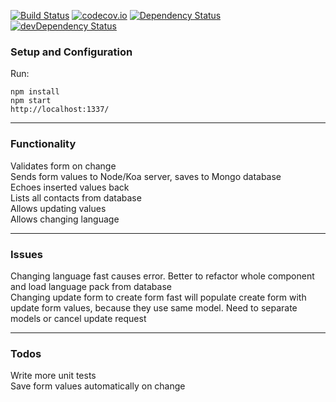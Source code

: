 [![Build Status](https://travis-ci.org/toomastahves/contact-form.svg?branch=master)](https://travis-ci.org/toomastahves/contact-form)
[![codecov.io](https://codecov.io/github/toomastahves/contact-form/coverage.svg?branch=master)](https://codecov.io/github/toomastahves/contact-form?branch=master)
[![Dependency Status](https://david-dm.org/toomastahves/contact-form.svg)](https://david-dm.org/toomastahves/contact-form)
[![devDependency Status](https://david-dm.org/toomastahves/contact-form/dev-status.svg)](https://david-dm.org/toomastahves/contact-form#info=devDependencies)

### Setup and Configuration
Run:
```
npm install
npm start
http://localhost:1337/
```

---
### Functionality
Validates form on change  
Sends form values to Node/Koa server, saves to Mongo database  
Echoes inserted values back  
Lists all contacts from database  
Allows updating values  
Allows changing language  

---
### Issues
Changing language fast causes error. Better to refactor whole component and load language pack from database  
Changing update form to create form fast will populate create form with update form values, because they use same model. Need to separate models or cancel update request  

---
### Todos
Write more unit tests  
Save form values automatically on change  
